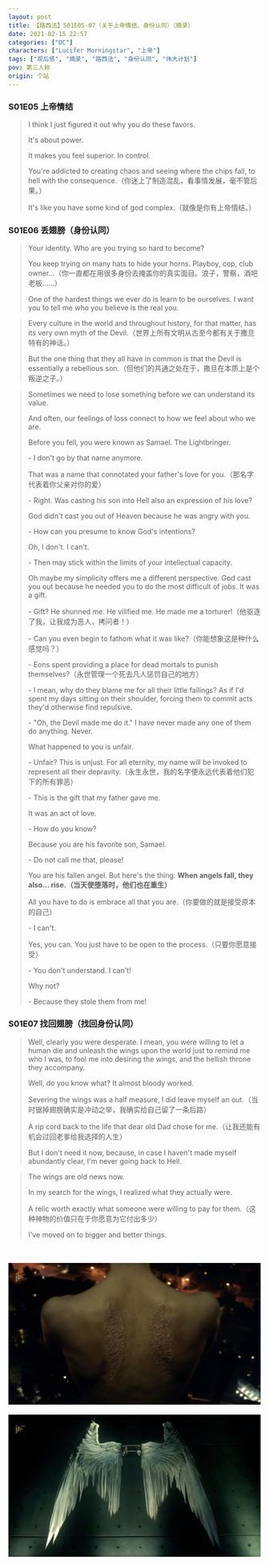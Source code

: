 ```yaml
---
layout: post
title: 【路西法】S01E05-07（关于上帝情结、身份认同）（摘录）
date: 2021-02-15 22:57
categories: ["DC"]
characters: ["Lucifer Morningstar", "上帝"]
tags: ["观后感", "摘录", "路西法", "身份认同", "伟大计划"]
pov: 第三人称
origin: 个站
---
```


### S01E05 上帝情结

> I think I just figured it out why you do these favors.
>
> It's about power.
>
> It makes you feel superior. In control.
>
> You're addicted to creating chaos and seeing where the chips fall, to hell with the consequence.（你迷上了制造混乱，看事情发展，毫不管后果。）
>
> It's like you have some kind of god complex.（就像是你有上帝情结。）


### S01E06 丢翅膀（身份认同）

> Your identity. Who are you trying so hard to become?
>
> You keep trying on many hats to hide your horns. Playboy, cop, club owner...（你一直都在用很多身份去掩盖你的真实面目。浪子，警察，酒吧老板……）
>
> One of the hardest things we ever do is learn to be ourselves. I want you to tell me who you believe is the real you.

> Every culture in the world and throughout history, for that matter, has its very own myth of the Devil.（世界上所有文明从古至今都有关于撒旦特有的神话。）
>
> But the one thing that they all have in common is that the Devil is essentially a rebellious son.（但他们的共通之处在于，撒旦在本质上是个叛逆之子。）

> Sometimes we need to lose something before we can understand its value.
>
> And often, our feelings of loss connect to how we feel about who we are.
>
> Before you fell, you were known as Samael. The Lightbringer.
>
> \- I don't go by that name anymore.
>
> That was a name that connotated your father's love for you.（那名字代表着你父亲对你的爱）
>
> \- Right. Was casting his son into Hell also an expression of his love?
>
> God didn't cast you out of Heaven because he was angry with you.
>
> \- How can you presume to know God's intentions?
>
> Oh, I don't. I can't.
>
> \- Then may stick within the limits of your intellectual capacity.
>
> Oh maybe my simplicity offers me a different perspective. God cast you out because he needed you to do the most difficult of jobs. It was a gift.
>
> \- Gift? He shunned me. He vilified me. He made me a torturer!（他驱逐了我，让我成为恶人，拷问者！）
>
> \- Can you even begin to fathom what it was like?（你能想象这是种什么感觉吗？）
>
> \- Eons spent providing a place for dead mortals to punish themselves?（永世管理一个死去凡人惩罚自己的地方）
>
> \- I mean, why do they blame me for all their little failings? As if I'd spent my days sitting on their shoulder, forcing them to commit acts they'd otherwise find repulsive.
>
> \- "Oh, the Devil made me do it." I have never made any one of them do anything. Never.
>
> What happened to you is unfair.
>
> \- Unfair? This is unjust. For all eternity, my name will be invoked to represent all their depravity.（永生永世，我的名字便永远代表着他们犯下的所有罪恶）
>
> \- This is the gift that my father gave me.
>
> It was an act of love.
>
> \- How do you know?
>
> Because you are his favorite son, Samael.
>
> \- Do not call me that, please!
>
> You are his fallen angel. But here's the thing: **When angels fall, they also... rise.（当天使堕落时，他们也在重生）**
>
> All you have to do is embrace all that you are.（你要做的就是接受原本的自己）
>
> \- I can't.
>
> Yes, you can. You just have to be open to the process.（只要你愿意接受）
>
> \- You don't understand. I can't!
>
> Why not?
>
> \- Because they stole them from me!


### S01E07 找回翅膀（找回身份认同）

> Well, clearly you were desperate. I mean, you were willing to let a human die and unleash the wings upon the world just to remind me who I was, to fool me into desiring the wings, and the hellish throne they accompany.
>
> Well, do you know what? It almost bloody worked.
>
> Severing the wings was a half measure, I did leave myself an out.（当时锯掉翅膀确实是冲动之举，我确实给自己留了一条后路）
>
> A rip cord back to the life that dear old Dad chose for me.（让我还能有机会过回老爹给我选择的人生）
>
> But I don't need it now, because, in case I haven't made myself abundantly clear, I'm never going back to Hell.

> The wings are old news now.
>
> In my search for the wings, I realized what they actually were.
>
> A relic worth exactly what someone were willing to pay for them.（这种神物的价值只在于你愿意为它付出多少）
>
> I've moved on to bigger and better things.


<br><br>
![](/assets/images/lofter/2021-02-13-Lucifer-1.png)
<br><br>
![](/assets/images/lofter/2021-02-13-Lucifer-2.png)

